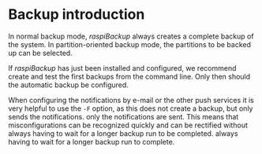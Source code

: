 # Backup introduction

In normal backup mode, *raspiBackup* always creates a complete backup of the system.
In partition-oriented backup mode, the partitions to be backed up can be selected.

If *raspiBackup* has just been installed and configured, we recommend
create and test the first backups from the command line.
Only then should the automatic backup be configured.

When configuring the notifications by e-mail or the other push services
it is very helpful to use the `-F` option, as this does not create a backup, but only sends the notifications.
only the notifications are sent. This means that misconfigurations can be recognized quickly and
can be rectified without always having to wait for a longer backup run to be completed.
always having to wait for a longer backup run to complete.

[.status]: translated
